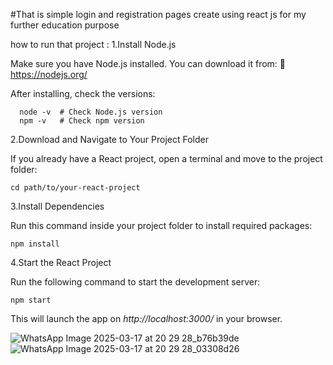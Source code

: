 #That is simple login and registration pages create using react js for my further education purpose

how to run that project :
1.Install Node.js

Make sure you have Node.js installed. You can download it from:
🔗 https://nodejs.org/

After installing, check the versions:

      node -v  # Check Node.js version
      npm -v   # Check npm version

2.Download and Navigate to Your Project Folder

If you already have a React project, open a terminal and move to the project folder:  

    cd path/to/your-react-project

3.Install Dependencies

Run this command inside your project folder to install required packages: 

    npm install

4.Start the React Project 

Run the following command to start the development server:  

    npm start

This will launch the app on *http://localhost:3000/* in your browser.

![WhatsApp Image 2025-03-17 at 20 29 28_b76b39de](https://github.com/user-attachments/assets/1b25bc23-52ce-4b91-95e5-0db14fe96f17)
![WhatsApp Image 2025-03-17 at 20 29 28_03308d26](https://github.com/user-attachments/assets/5d001978-1b22-4afd-8314-32f18810af1b)
